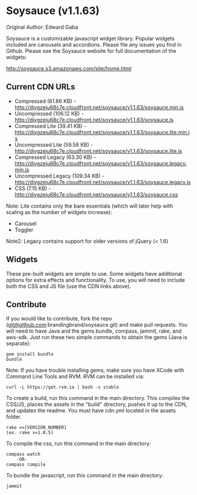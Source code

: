 # Soysauce (v1.1.63)
Original Author: Edward Gaba

Soysauce is a customizable javascript widget library. Popular widgets included are carousels and accordions. Please file any issues you find in Github. Please see the Soysauce website for full documentation of the widgets:

http://soysauce.s3.amazonaws.com/site/home.html

## Current CDN URLs
* Compressed (61.86 KB) - http://divgzeiu68c7e.cloudfront.net/soysauce/v1.1.63/soysauce.min.js
* Uncompressed (106.12 KB) - http://divgzeiu68c7e.cloudfront.net/soysauce/v1.1.63/soysauce.js
* Compressed Lite (39.41 KB) - http://divgzeiu68c7e.cloudfront.net/soysauce/v1.1.63/soysauce.lite.min.js
* Uncompressed Lite (59.58 KB) - http://divgzeiu68c7e.cloudfront.net/soysauce/v1.1.63/soysauce.lite.js
* Compressed Legacy (63.30 KB) - http://divgzeiu68c7e.cloudfront.net/soysauce/v1.1.63/soysauce.legacy.min.js
* Uncompressed Legacy (109.34 KB) - http://divgzeiu68c7e.cloudfront.net/soysauce/v1.1.63/soysauce.legacy.js
* CSS (7.15 KB) - http://divgzeiu68c7e.cloudfront.net/soysauce/v1.1.63/soysauce.css

Note: Lite contains only the bare essentials (which will later help with scaling as the number of widgets increase):
* Carousel
* Toggler

Note2: Legacy contains support for older versions of jQuery (< 1.6)

## Widgets
These pre-built widgets are simple to use. Some widgets have additional options for extra effects and functionality. To use, you will need to include both the CSS and JS file (use the CDN links above).

## Contribute
If you would like to contribute, fork the repo (git@github.com:brandingbrand/soysauce.git) and make pull requests. You will need to have Java and the gems bundle, compass, jammit, rake, and aws-sdk. Just run these two simple commands to obtain the gems (Java is separate):

	gem install bundle
	bundle

Note: If you have trouble installing gems, make sure you have XCode with Command Line Tools and RVM. RVM can be installed via:

	curl -L https://get.rvm.io | bash -s stable

To create a build, run this command in the main directory. This compiles the CSS/JS, places the assets in the "build" directory, pushes it up to the CDN, and updates the readme. You must have cdn.yml located in the assets folder.

	rake v=[VERSION_NUMBER]
	(ex. rake v=1.0.5)

To compile the css, run this command in the main directory:

	compass watch
		-OR-
	compass compile

To bundle the javascript, run this command in the main directory:

	jammit
